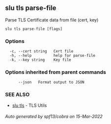 ## slu tls parse-file

Parse TLS Certificate data from file (cert, key)

```
slu tls parse-file [flags]
```

### Options

```
  -c, --cert string   Cert file
  -h, --help          help for parse-file
  -k, --key string    Key file
```

### Options inherited from parent commands

```
      --json   Format output to JSON
```

### SEE ALSO

* [slu tls](slu_tls.md)	 - TLS Utils

###### Auto generated by spf13/cobra on 15-Mar-2022
